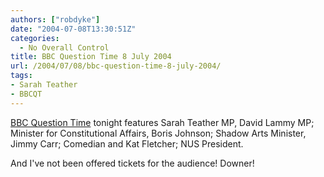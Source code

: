 ```yaml
---
authors: ["robdyke"]
date: "2004-07-08T13:30:51Z"
categories:
  - No Overall Control
title: BBC Question Time 8 July 2004
url: /2004/07/08/bbc-question-time-8-july-2004/
tags:
- Sarah Teather
- BBCQT
---
```

[BBC Question Time](http://news.bbc.co.uk/1/hi/programmes/question_time/3869423.stm) tonight features Sarah Teather MP, David Lammy MP; Minister for Constitutional Affairs, Boris Johnson; Shadow Arts Minister, Jimmy Carr; Comedian and Kat Fletcher; NUS President.

And I've not been offered tickets for the audience! Downer!
